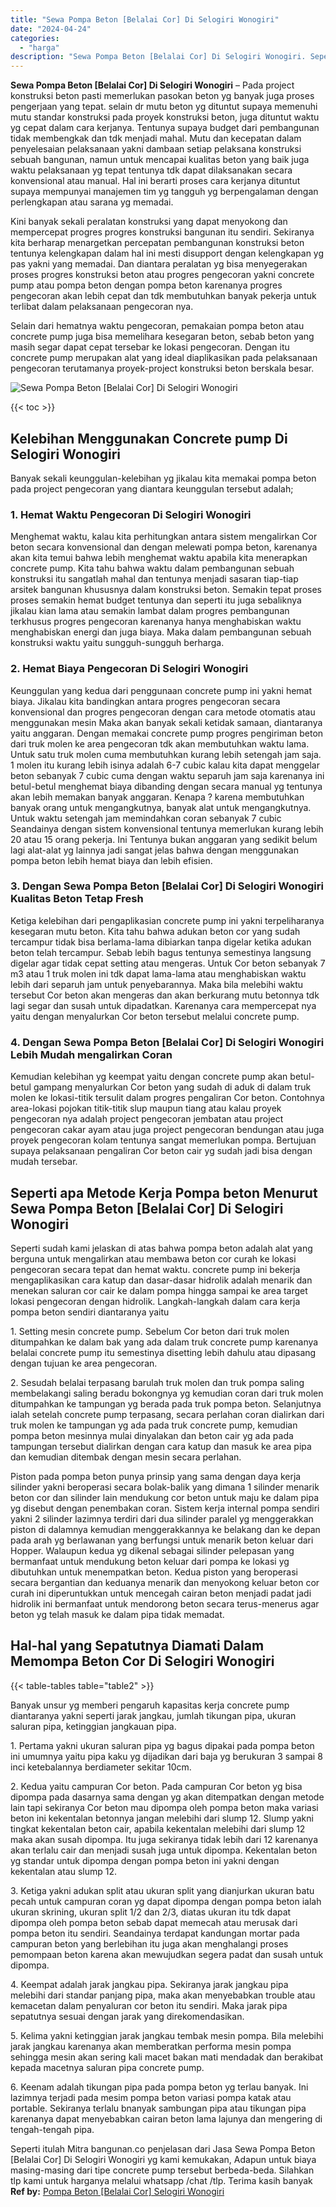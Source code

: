 ```yaml
---
title: "Sewa Pompa Beton [Belalai Cor] Di Selogiri Wonogiri"
date: "2024-04-24"
categories: 
  - "harga"
description: "Sewa Pompa Beton [Belalai Cor] Di Selogiri Wonogiri. Seperti itulah Mitra bangunan.co penjelasan dari Jasa Sewa Pompa Beton [Belalai Cor] Di Selogiri Wonog..."
---
```


**Sewa Pompa Beton \[Belalai Cor\] Di Selogiri Wonogiri** – Pada project konstruksi beton pasti memerlukan pasokan beton yg banyak juga proses pengerjaan yang tepat. selain dr mutu beton yg dituntut supaya memenuhi mutu standar konstruksi pada proyek konstruksi beton, juga dituntut waktu yg cepat dalam cara kerjanya. Tentunya supaya budget dari pembangunan tidak membengkak dan tdk menjadi mahal. Mutu dan kecepatan dalam penyelesaian pelaksanaan yakni dambaan setiap pelaksana konstruksi sebuah bangunan, namun untuk mencapai kualitas beton yang baik juga waktu pelaksanaan yg tepat tentunya tdk dapat dilaksanakan secara konvensional atau manual. Hal ini berarti proses cara kerjanya dituntut supaya mempunyai manajemen tim yg tangguh yg berpengalaman dengan perlengkapan atau sarana yg memadai.

Kini banyak sekali peralatan konstruksi yang dapat menyokong dan mempercepat progres progres konstruksi bangunan itu sendiri. Sekiranya kita berharap menargetkan percepatan pembangunan konstruksi beton tentunya kelengkapan dalam hal ini mesti disupport dengan kelengkapan yg pas yakni yang memadai. Dan diantara peralatan yg bisa menyegerakan proses progres konstruksi beton atau progres pengecoran yakni concrete pump atau pompa beton dengan pompa beton karenanya progres pengecoran akan lebih cepat dan tdk membutuhkan banyak pekerja untuk terlibat dalam pelaksanaan pengecoran nya.

Selain dari hematnya waktu pengecoran, pemakaian pompa beton atau concrete pump juga bisa memelihara kesegaran beton, sebab beton yang masih segar dapat cepat tersebar ke lokasi pengecoran. Dengan itu concrete pump merupakan alat yang ideal diaplikasikan pada pelaksanaan pengecoran terutamanya proyek-project konstruksi beton berskala besar.

![Sewa Pompa Beton [Belalai Cor] Di Selogiri Wonogiri](/images/sewa-concrete-pump-32.png)

{{< toc >}}

## Kelebihan Menggunakan Concrete pump Di Selogiri Wonogiri

Banyak sekali keunggulan-kelebihan yg jikalau kita memakai pompa beton pada project pengecoran yang diantara keunggulan tersebut adalah;

### 1\. Hemat Waktu Pengecoran Di Selogiri Wonogiri

Menghemat waktu, kalau kita perhitungkan antara sistem mengalirkan Cor beton secara konvensional dan dengan melewati pompa beton, karenanya akan kita temui bahwa lebih menghemat waktu apabila kita menerapkan concrete pump. Kita tahu bahwa waktu dalam pembangunan sebuah konstruksi itu sangatlah mahal dan tentunya menjadi sasaran tiap-tiap arsitek bangunan khususnya dalam konstruksi beton. Semakin tepat proses proses semakin hemat budget tentunya dan seperti itu juga sebaliknya jikalau kian lama atau semakin lambat dalam progres pembangunan terkhusus progres pengecoran karenanya hanya menghabiskan waktu menghabiskan energi dan juga biaya. Maka dalam pembangunan sebuah konstruksi waktu yaitu sungguh-sungguh berharga.

### 2\. Hemat Biaya Pengecoran Di Selogiri Wonogiri

Keunggulan yang kedua dari penggunaan concrete pump ini yakni hemat biaya. Jikalau kita bandingkan antara progres pengecoran secara konvensional dan progres pengecoran dengan cara metode otomatis atau menggunakan mesin Maka akan banyak sekali ketidak samaan, diantaranya yaitu anggaran. Dengan memakai concrete pump progres pengiriman beton dari truk molen ke area pengecoran tdk akan membutuhkan waktu lama. Untuk satu truk molen cuma membutuhkan kurang lebih setengah jam saja. 1 molen itu kurang lebih isinya adalah 6-7 cubic kalau kita dapat menggelar beton sebanyak 7 cubic cuma dengan waktu separuh jam saja karenanya ini betul-betul menghemat biaya dibanding dengan secara manual yg tentunya akan lebih memakan banyak anggaran. Kenapa ? karena membutuhkan banyak orang untuk mengangkutnya, banyak alat untuk mengangkutnya. Untuk waktu setengah jam memindahkan coran sebanyak 7 cubic Seandainya dengan sistem konvensional tentunya memerlukan kurang lebih 20 atau 15 orang pekerja. Ini Tentunya bukan anggaran yang sedikit belum lagi alat-alat yg lainnya jadi sangat jelas bahwa dengan menggunakan pompa beton lebih hemat biaya dan lebih efisien.

### 3\. Dengan Sewa Pompa Beton \[Belalai Cor\] Di Selogiri Wonogiri Kualitas Beton Tetap Fresh

Ketiga kelebihan dari pengaplikasian concrete pump ini yakni terpeliharanya kesegaran mutu beton. Kita tahu bahwa adukan beton cor yang sudah tercampur tidak bisa berlama-lama dibiarkan tanpa digelar ketika adukan beton telah tercampur. Sebab lebih bagus tentunya semestinya langsung digelar agar tidak cepat setting atau mengeras. Untuk Cor beton sebanyak 7 m3 atau 1 truk molen ini tdk dapat lama-lama atau menghabiskan waktu lebih dari separuh jam untuk penyebarannya. Maka bila melebihi waktu tersebut Cor beton akan mengeras dan akan berkurang mutu betonnya tdk lagi segar dan susah untuk dipadatkan. Karenanya cara mempercepat nya yaitu dengan menyalurkan Cor beton tersebut melalui concrete pump.

### 4\. Dengan Sewa Pompa Beton \[Belalai Cor\] Di Selogiri Wonogiri Lebih Mudah mengalirkan Coran

Kemudian kelebihan yg keempat yaitu dengan concrete pump akan betul-betul gampang menyalurkan Cor beton yang sudah di aduk di dalam truk molen ke lokasi-titik tersulit dalam progres pengaliran Cor beton. Contohnya area-lokasi pojokan titik-titik slup maupun tiang atau kalau proyek pengecoran nya adalah project pengecoran jembatan atau project pengecoran cakar ayam atau juga project pengecoran bendungan atau juga proyek pengecoran kolam tentunya sangat memerlukan pompa. Bertujuan supaya pelaksanaan pengaliran Cor beton cair yg sudah jadi bisa dengan mudah tersebar.

## Seperti apa Metode Kerja Pompa beton Menurut Sewa Pompa Beton \[Belalai Cor\] Di Selogiri Wonogiri

Seperti sudah kami jelaskan di atas bahwa pompa beton adalah alat yang berguna untuk mengalirkan atau membawa beton cor curah ke lokasi pengecoran secara tepat dan hemat waktu. concrete pump ini bekerja mengaplikasikan cara katup dan dasar-dasar hidrolik adalah menarik dan menekan saluran cor cair ke dalam pompa hingga sampai ke area target lokasi pengecoran dengan hidrolik. Langkah-langkah dalam cara kerja pompa beton sendiri diantaranya yaitu

1\. Setting mesin concrete pump. Sebelum Cor beton dari truk molen ditumpahkan ke dalam bak yang ada dalam truk concrete pump karenanya belalai concrete pump itu semestinya disetting lebih dahulu atau dipasang dengan tujuan ke area pengecoran.

2\. Sesudah belalai terpasang barulah truk molen dan truk pompa saling membelakangi saling beradu bokongnya yg kemudian coran dari truk molen ditumpahkan ke tampungan yg berada pada truk pompa beton. Selanjutnya ialah setelah concrete pump terpasang, secara perlahan coran dialirkan dari truk molen ke tampungan yg ada pada truk concrete pump, kemudian pompa beton mesinnya mulai dinyalakan dan beton cair yg ada pada tampungan tersebut dialirkan dengan cara katup dan masuk ke area pipa dan kemudian ditembak dengan mesin secara perlahan.

Piston pada pompa beton punya prinsip yang sama dengan daya kerja silinder yakni beroperasi secara bolak-balik yang dimana 1 silinder menarik beton cor dan silinder lain mendukung cor beton untuk maju ke dalam pipa yg disebut dengan penembakan coran. Sistem kerja internal pompa sendiri yakni 2 silinder lazimnya terdiri dari dua silinder paralel yg menggerakkan piston di dalamnya kemudian menggerakkannya ke belakang dan ke depan pada arah yg berlawanan yang berfungsi untuk menarik beton keluar dari Hopper. Walaupun kedua yg dikenal sebagai silinder pelepasan yang bermanfaat untuk mendukung beton keluar dari pompa ke lokasi yg dibutuhkan untuk menempatkan beton. Kedua piston yang beroperasi secara bergantian dan keduanya menarik dan menyokong keluar beton cor curah ini diperuntukkan untuk mencegah cairan beton menjadi padat jadi hidrolik ini bermanfaat untuk mendorong beton secara terus-menerus agar beton yg telah masuk ke dalam pipa tidak memadat.

## Hal-hal yang Sepatutnya Diamati Dalam Memompa Beton Cor Di Selogiri Wonogiri

{{< table-tables table="table2" >}}

Banyak unsur yg memberi pengaruh kapasitas kerja concrete pump diantaranya yakni seperti jarak jangkau, jumlah tikungan pipa, ukuran saluran pipa, ketinggian jangkauan pipa.

1\. Pertama yakni ukuran saluran pipa yg bagus dipakai pada pompa beton ini umumnya yaitu pipa kaku yg dijadikan dari baja yg berukuran 3 sampai 8 inci ketebalannya berdiameter sekitar 10cm.

2\. Kedua yaitu campuran Cor beton. Pada campuran Cor beton yg bisa dipompa pada dasarnya sama dengan yg akan ditempatkan dengan metode lain tapi sekiranya Cor beton mau dipompa oleh pompa beton maka variasi beton ini kekentalan betonnya jangan melebihi dari slump 12. Slump yakni tingkat kekentalan beton cair, apabila kekentalan melebihi dari slump 12 maka akan susah dipompa. Itu juga sekiranya tidak lebih dari 12 karenanya akan terlalu cair dan menjadi susah juga untuk dipompa. Kekentalan beton yg standar untuk dipompa dengan pompa beton ini yakni dengan kekentalan atau slump 12.

3\. Ketiga yakni adukan split atau ukuran split yang dianjurkan ukuran batu pecah untuk campuran coran yg dapat dipompa dengan pompa beton ialah ukuran skrining, ukuran split 1/2 dan 2/3, diatas ukuran itu tdk dapat dipompa oleh pompa beton sebab dapat memecah atau merusak dari pompa beton itu sendiri. Seandainya terdapat kandungan mortar pada campuran beton yang berlebihan itu juga akan menghalangi proses pemompaan beton karena akan mewujudkan segera padat dan susah untuk dipompa.

4\. Keempat adalah jarak jangkau pipa. Sekiranya jarak jangkau pipa melebihi dari standar panjang pipa, maka akan menyebabkan trouble atau kemacetan dalam penyaluran cor beton itu sendiri. Maka jarak pipa sepatutnya sesuai dengan jarak yang direkomendasikan.

5\. Kelima yakni ketinggian jarak jangkau tembak mesin pompa. Bila melebihi jarak jangkau karenanya akan memberatkan performa mesin pompa sehingga mesin akan sering kali macet bakan mati mendadak dan berakibat kepada macetnya saluran pipa concrete pump.

6\. Keenam adalah tikungan pipa pada pompa beton yg terlau banyak. Ini lazimnya terjadi pada mesim pompa beton variasi pompa katak atau portable. Sekiranya terlalu bnanyak sambungan pipa atau tikungan pipa karenanya dapat menyebabkan cairan beton lama lajunya dan mengering di tengah-tengah pipa.

Seperti itulah Mitra bangunan.co penjelasan dari Jasa Sewa Pompa Beton \[Belalai Cor\] Di Selogiri Wonogiri yg kami kemukakan, Adapun untuk biaya masing-masing dari tipe concrete pump tersebut berbeda-beda. Silahkan tlp kami untuk harganya melalui whatsapp /chat /tlp. Terima kasih banyak
**Ref by:** [Pompa Beton [Belalai Cor] Selogiri Wonogiri](https://id.wikipedia.org/wiki/Pompa)
